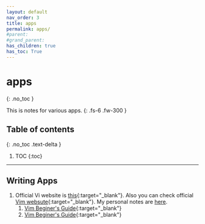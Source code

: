 ```yaml
---
layout: default
nav_order: 3
title: apps
permalink: apps/
#parent: 
#grand_parent: 
has_children: true
has_toc: True
---
```


# apps
{: .no_toc }

This is notes for various apps.
{: .fs-6 .fw-300 }

## Table of contents
{: .no_toc .text-delta }

1. TOC
{:toc}

---

## Writing Apps

1. Official Vi website is [this](https://ex-vi.sourceforge.net/){:target="_blank"}. Also you can check official [Vim websute](https://github.com/vim/vim){:target="_blank"}. My personal notes are [here](apps/vi.md).
   1. [Vim Beginer's Guide](https://www.youtube.com/watch?v=RZ4p-saaQkc){:target="_blank"}
   2. [Vim Beginer's Guide](https://www.youtube.com/playlist?list=PLT98CRl2KxKHy4A5N70jMRYAROzzC2a6x){:target="_blank"}
